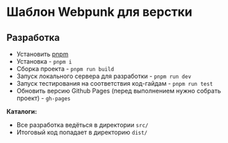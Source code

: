 # Шаблон Webpunk для верстки

## Разработка

* Установить [pnpm](https://pnpm.io/)
* Установка - `pnpm i`
* Сборка проекта - `pnpm run build`
* Запуск локального сервера для разработки - `pnpm run dev`
* Запуск тестирования на соответствия код-гайдам - `pnpm run test`
* Обновить версию Github Pages (перед выполнением нужно собрать проект) - `gh-pages`

**Каталоги:**

* Все разработка ведёться в директории `src/`
* Итоговый код попадает в директорию `dist/`
